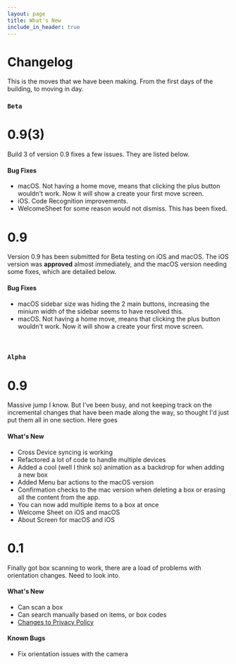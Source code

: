 ```yaml
---
layout: page
title: What's New
include_in_header: true
---
```


# Changelog
This is the moves that we have been making. From the first days of the building, to moving in day.


### `Beta`

# **0.9(3)**
Build 3 of version 0.9 fixes a few issues. They are listed below.
#### Bug Fixes
- macOS. Not having a home move, means that clicking the plus button wouldn't work. Now it will show a create your first move screen.
- iOS. Code Recognition improvements.
- WelcomeSheet for some reason would not dismiss. This has been fixed.

# **0.9**
Version 0.9 has been submitted for Beta testing on iOS and macOS. The iOS version was **approved** almost immediately, and the macOS version needing some fixes, which are detailed below.

#### Bug Fixes
- macOS sidebar size was hiding the 2 main buttons, increasing the minium width of the sidebar seems to have resolved this.
- macOS. Not having a home move, means that clicking the plus button wouldn't work. Now it will show a create your first move screen.


<br>

### `Alpha`
# **0.9**
Massive jump I know. But I've been busy, and not keeping track on the incremental changes that have been made along the way, so thought I'd just put them all in one section. Here goes

#### What's New
- Cross Device syncing is working
- Refactored a lot of code to handle multiple devices
- Added a cool (well I think so) animation as a backdrop for when adding a new box
- Added Menu bar actions to the macOS version
- Confirmation checks to the mac version when deleting a box or erasing all the content from the app.
- You can now add multiple items to a box at once
- Welcome Sheet on iOS and macOS
- About Screen for macOS and iOS


# **0.1**
Finally got box scanning to work, there are a load of problems with orientation changes. Need to look into.

#### What's New
- Can scan a box
- Can search manually based on items, or box codes
- [Changes to Privacy Policy](/privacypolicy)

#### Known Bugs
- Fix orientation issues with the camera

<br>
